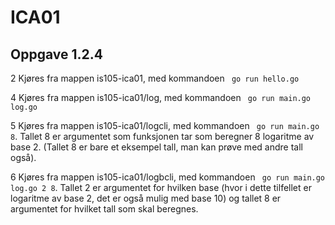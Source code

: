 # ICA01

## Oppgave 1.2.4
2 Kjøres fra mappen is105-ica01, med kommandoen ` go run hello.go`

4 Kjøres fra mappen is105-ica01/log, med kommandoen ` go run main.go log.go` 

5 Kjøres fra mappen is105-ica01/logcli, med kommandoen ` go run main.go 8`. Tallet 8 er argumentet som funksjonen tar som beregner 8 logaritme av base 2. (Tallet 8 er bare et eksempel tall, man kan prøve med andre tall også).

6 Kjøres fra mappen is105-ica01/logbcli, med kommandoen ` go run main.go log.go 2 8`. Tallet 2 er argumentet for hvilken base (hvor i dette tilfellet er logaritme av base 2, det er også mulig med base 10) og tallet 8 er argumentet for hvilket tall som skal beregnes.
